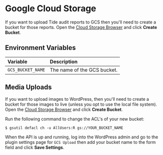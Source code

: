 # Google Cloud Storage

If you want to upload Tide audit reports to GCS then you'll need to create a bucket for those reports. Open the [Cloud Storage Browser](https://console.cloud.google.com/storage/browser) and click **Create Bucket**.

## Environment Variables

| Variable | Description |
| :--- | :--- |
| `GCS_BUCKET_NAME` | The name of the GCS bucket. |

## Media Uploads

If you want to upload images to WordPress, then you'll need to create a bucket for those images to live (unless you opt to use the local file system). Open the [Cloud Storage Browser](https://console.cloud.google.com/storage/browser) and click **Create Bucket**.

Run the following command to change the ACL's of your new bucket:

```
$ gsutil defacl ch -u AllUsers:R gs://YOUR_BUCKET_NAME
```

When the API is up and running, log into the WordPress admin and go to the plugin settings page for `GCS Upload` then add your bucket name to the form field and click **Save Settings**.